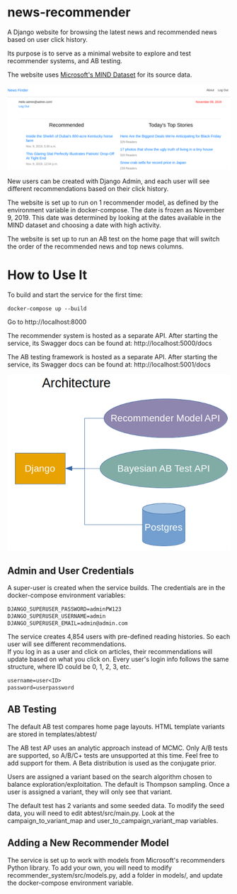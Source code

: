 # news-recommender
A Django website for browsing the latest news and recommended news based on user click history.

Its purpose is to serve as a minimal website to explore and test recommender systems, and AB testing.

The website uses [Microsoft's MIND Dataset](https://msnews.github.io/) for its source data.  

![home_page](data/readme_files/home_page.png)

New users can be created with Django Admin, and each user will see different recommendations based on their click 
history.

The website is set up to run on 1 recommender model, as defined by the environment variable in docker-compose.  The 
date is frozen as November 9, 2019.  This date was determined by looking at the dates available in the MIND dataset and 
choosing a date with high activity.  

The website is set up to run an AB test on the home page that will switch the order of the recommended news and top 
news columns.  

# How to Use It

To build and start the service for the first time:
```
docker-compose up --build
```

Go to http://localhost:8000

The recommender system is hosted as a separate API.  After starting the service, its Swagger docs can be found at: 
http://localhost:5000/docs

The AB testing framework is hosted as a separate API.  After starting the service, its Swagger docs can be found at:
http://localhost:5001/docs

![architecture](data/readme_files/architecture.png)

## Admin and User Credentials

A super-user is created when the service builds.  The credentials are in the docker-compose environment variables:
```
DJANGO_SUPERUSER_PASSWORD=adminPW123
DJANGO_SUPERUSER_USERNAME=admin
DJANGO_SUPERUSER_EMAIL=admin@admin.com
```

The service creates 4,854 users with pre-defined reading histories.  So each user will see different recommendations.  
If you log in as a user and click on articles, their recommendations will update based on what you click on.  Every 
user's login info follows the same structure, where ID could be 0, 1, 2, 3, etc.
```
username=user<ID>
password=userpassword
```

## AB Testing

The default AB test compares home page layouts.  HTML template variants are stored in templates/abtest/

The AB test AP uses an analytic approach instead of MCMC.  Only A/B tests are supported, so A/B/C+ tests are unsupported 
at this time.  Feel free to add support for them.  A Beta distribution is used as the conjugate prior.

Users are assigned a variant based on the search algorithm chosen to balance exploration/exploitation.  The default is 
Thompson sampling.  Once a user is assigned a variant, they will only see that variant.  

The default test has 2 variants and some seeded data.  To modify the seed data, you will need to edit 
abtest/src/main.py.  Look at the campaign_to_variant_map and user_to_campaign_variant_map variables.

## Adding a New Recommender Model

The service is set up to work with models from Microsoft's recommenders Python library.  To add your own, you will need 
to modify recommender_system/src/models.py, add a folder in models/, and update the docker-compose environment variable.
